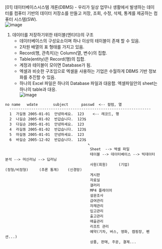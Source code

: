 [01] 데이터베이스시스템 개론(DBMS)
     - 우리가 일상 업무나 생활에서 발생하는 데이터를 컴퓨터 기반의 데이터 
       저장소를 만들고 저장, 조회, 수정, 삭제, 통계를 제공하는 컴퓨터 시스템(SW).<br>![image](https://user-images.githubusercontent.com/84116509/177794310-7aeea14c-5673-41de-baee-8ecc351870b9.png)
1. 데이터를 저장하기위한 테이블(엔티티)의 구조
   - 데이터베이스의 구성요소이며 하나 이상의 테이블이 존재 할 수 있음.
   - 2차원 배열의 표 형태를 가지고 있음.
   - Record(행, 관측치)는 Column(열, 변수)의 집합.
   - Table(entity)은 Record(행)의 집합.
   - 계정과 테이블이 모이면 Database가 됨.
   - 엑셀과 비슷한 구조임으로 엑셀을 사용하는 기업은 수월하게 DBMS 기반 정보화를 추진할 수 있음.
   - 하나의 Excel 파일은 하나의 Database 파일과 대응함. 엑셀파일안의 sheet는 하나의 table과 대응.<br>![image](https://user-images.githubusercontent.com/84116509/177794357-d6326014-4c25-443d-8469-ae6d5971eeb1.png)
 ```
 no name   wdate       subject      passwd  <-- 컬럼, 열
   -----------------------------------------------------------------
   1  가길동 2005-01-01  안녕하세요.  123    <-- 레코드, 행
   2  나길순 2005-01-02  반갑습니다.  123$
   3  다길순 2005-01-01  안녕하세요.  123
   4  라길동 2005-01-02  반갑습니다.  123$
   5  마길동 2005-01-01  안녕하세요.  123
   6  바길순 2005-12-02  반갑습니다.  123$
                                       ↖
                                        Sheet  --> 엑셀 파일
                                        테이블 --> 데이터베이스 --> 빅데이터 분석 --> 머신러닝 --> 딥러닝
                                        사원(회원)     (기업)              (정형/비정형)     (추론 통계)    (신경망)
                                        게시판 
                                        자료실
                                        갤러리
                                        MP4 플레이어
                                        설문조사 
                                        급여관리
                                        자재관리
                                        입고관리
                                        출고관리
                                        매출관리
                                        리조트 관리
                                        예약(기차, 버스, 영화, 캠핑장, 펜션...)
                                        상품, 판매, 주문, 결제... 
```

